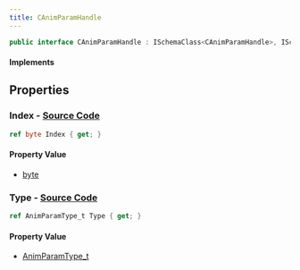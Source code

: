 ```yaml
---
title: CAnimParamHandle
---
```


```csharp
public interface CAnimParamHandle : ISchemaClass<CAnimParamHandle>, ISchemaField, ISchemaClass, INativeHandle
```

#### Implements

## Properties

### **Index** - [Source Code](https://github.com/swiftly-solution/swiftlys2/blob/main/managed/src/SwiftlyS2.Generated/Schemas/Interfaces/CAnimParamHandle.cs#L18)

```csharp
ref byte Index { get; }
```

#### Property Value

- [byte](https://learn.microsoft.com/dotnet/api/system.byte)

### **Type** - [Source Code](https://github.com/swiftly-solution/swiftlys2/blob/main/managed/src/SwiftlyS2.Generated/Schemas/Interfaces/CAnimParamHandle.cs#L16)

```csharp
ref AnimParamType_t Type { get; }
```

#### Property Value

- [AnimParamType_t](/docs/api/shared/schemadefinitions/animparamtype_t)

